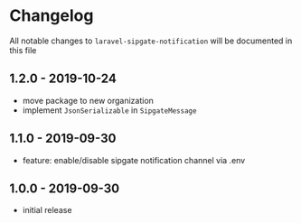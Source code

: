 # Changelog

All notable changes to `laravel-sipgate-notification` will be documented in this file

## 1.2.0 - 2019-10-24

- move package to new organization
- implement `JsonSerializable` in `SipgateMessage`

## 1.1.0 - 2019-09-30

- feature: enable/disable sipgate notification channel via .env

## 1.0.0 - 2019-09-30

- initial release
